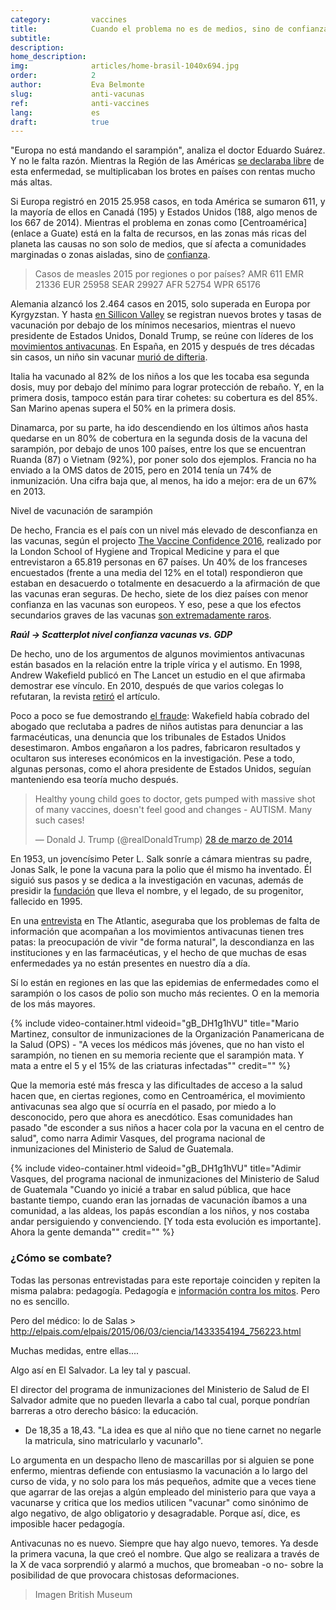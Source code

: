 ```yaml
---
category:         vaccines
title:            Cuando el problema no es de medios, sino de confianza
subtitle:         
description:      
home_description: 
img:              articles/home-brasil-1040x694.jpg
order:            2
author:           Eva Belmonte
slug:             anti-vacunas
ref:              anti-vaccines
lang:             es
draft:            true
---
```


<div class="container page-content" markdown="1">
  <div class="page-content-container" markdown="1">

"Europa no está mandando el sarampión", analiza el doctor Eduardo Suárez. Y no le falta razón. Mientras la Región de las Américas [se declaraba libre](http://www.paho.org/hq/index.php?option=com_content&view=article&id=12528%3Aregion-americas-declared-free-measles&Itemid=1926&lang=en) de esta enfermedad, se multiplicaban los brotes en países con rentas mucho más altas. 

Si Europa registró en 2015 25.958 casos, en toda América se sumaron 611, y la mayoría de ellos en Canadá (195) y Estados Unidos (188, algo menos de los 667 de 2014). Mientras el problema en zonas como [Centroamérica](enlace a Guate) está en la falta de recursos, en las zonas más ricas del planeta las causas no son solo de medios, que sí afecta a comunidades marginadas o zonas aisladas, sino de [confianza](http://elpais.com/elpais/2016/03/15/ciencia/1458038627_317563.html).

> Casos de measles 2015 por regiones o por países? 
AMR 611
EMR 21336
EUR 25958
SEAR  29927
AFR 52754
WPR 65176

Alemania alzancó los 2.464 casos en 2015, solo superada en Europa por Kyrgyzstan. Y hasta [en Sillicon Valley](https://www.wired.com/2016/03/silicon-valley-daycares-still-big-vaccination-problems/) se registran nuevos brotes y tasas de vacunación por debajo de los mínimos necesarios, mientras el nuevo presidente de Estados Unidos, Donald Trump, se reúne con líderes de los [movimientos antivacunas](http://www.chicagotribune.com/news/opinion/commentary/ct-donald-trump-anti-vaxxer-20170116-story.html). En España, en 2015 y después de tres décadas sin casos, un niño sin vacunar [murió de difteria](http://ccaa.elpais.com/ccaa/2015/06/27/catalunya/1435393852_158995.html).

Italia ha vacunado al 82% de los niños a los que les tocaba esa segunda dosis, muy por debajo del mínimo para lograr protección de rebaño. Y, en la primera dosis, tampoco están para tirar cohetes: su cobertura es del 85%. San Marino apenas supera el 50% en la primera dosis.

Dinamarca, por su parte, ha ido descendiendo en los últimos años hasta quedarse en un 80% de cobertura en la segunda dosis de la vacuna del sarampión, por debajo de unos 100 países, entre los que se encuentran Ruanda (87) o Vietnam (92%), por poner solo dos ejemplos. Francia no ha enviado a la OMS datos de 2015, pero en 2014 tenía un 74% de inmunización. Una cifra baja que, al menos, ha ido a mejor: era de un 67% en 2013.

<div class="graph-container">
  <p class="graph-container-caption">Nivel de vacunación de sarampión</p>
  <div id="immunization-coverage-graph" class="line-graph"></div>
</div>

De hecho, Francia es el país con un nivel más elevado de desconfianza en las vacunas, según el projecto [The Vaccine Confidence 2016](http://www.vaccineconfidence.org/research/the-state-of-vaccine-confidence-2016/), realizado por la London School of Hygiene and Tropical Medicine y para el que entrevistaron a 65.819 personas en 67 países. Un 40% de los franceses encuestados (frente a una media del 12% en el total) respondieron que estaban en desacuerdo o totalmente en desacuerdo a la afirmación de que las vacunas eran seguras. De hecho, siete de los diez países con menor confianza en las vacunas son europeos. Y eso, pese a que los efectos secundarios graves de las vacunas [son extremadamente raros](https://www.science.org.au/learning/general-audience/science-booklets/science-immunisation/4-are-vaccines-safe).

_**Raúl -> Scatterplot nivel confianza vacunas vs. GDP**_

De hecho, uno de los argumentos de algunos movimientos antivacunas están basados en la relación entre la triple vírica y el autismo. En 1998, Andrew Wakefield publicó en The Lancet un estudio en el que afirmaba demostrar ese vínculo. En 2010, después de que varios colegas lo refutaran, la revista [retiró](http://www.thelancet.com/journals/lancet/article/PIIS0140-6736(97)11096-0/abstract) el artículo. 

Poco a poco se fue demostrando [el fraude](http://www.elmundo.es/elmundosalud/2011/01/12/noticias/1294819509.html): Wakefield había cobrado del abogado que reclutaba a padres de niños autistas para denunciar a las farmacéuticas, una denuncia que los tribunales de Estados Unidos desestimaron. Ambos engañaron a los padres, fabricaron resultados y ocultaron sus intereses económicos en la investigación. Pese a todo, algunas personas, como el ahora presidente de Estados Unidos, seguían manteniendo esa teoría mucho después.

<blockquote class="twitter-tweet" data-lang="es"><p lang="en" dir="ltr">Healthy young child goes to doctor, gets pumped with massive shot of many vaccines, doesn&#39;t feel good and changes - AUTISM. Many such cases!</p>&mdash; Donald J. Trump (@realDonaldTrump) <a href="https://twitter.com/realDonaldTrump/status/449525268529815552">28 de marzo de 2014</a></blockquote>
<script async src="//platform.twitter.com/widgets.js" charset="utf-8"></script>

En 1953, un jovencísimo Peter L. Salk sonríe a cámara mientras su padre, Jonas Salk, le pone la vacuna para la polio que él mismo ha inventado. Él siguió sus pasos y se dedica a la investigación en vacunas, además de presidir la [fundación](http://jonassalklegacyfoundation.org/) que lleva el nombre, y el legado, de su progenitor, fallecido en 1995. 

En una [entrevista](http://www.theatlantic.com/health/archive/2014/10/the-anti-vaccine-movement-is-forgetting-the-polio-epidemic/381986/) en The Atlantic, aseguraba que los problemas de falta de información que acompañan a los movimientos antivacunas tienen tres patas: la preocupación de vivir "de forma natural", la descondianza en las instituciones y en las farmacéuticas, y el hecho de que muchas de esas enfermedades ya no están presentes en nuestro día a día. 

Sí lo están en regiones en las que las epidemias de enfermedades como el sarampión o los casos de polio son mucho más recientes. O en la memoria de los más mayores. 

<div class="container-right">
{% include video-container.html videoid="gB_DH1g1hVU" title="Mario Martinez, consultor de inmunizaciones de la Organización Panamericana de la Salud (OPS) - &quot;A veces los médicos más jóvenes, que no han visto el sarampión, no tienen en su memoria reciente que el sarampión mata. Y mata a entre el 5 y el 15% de las criaturas infectadas&quot;" credit="" %}
</div>

Que la memoria esté más fresca y las dificultades de acceso a la salud hacen que, en ciertas regiones, como en Centroamérica, el movimiento antivacunas sea algo que sí ocurría en el pasado, por miedo a lo desconocido, pero que ahora es anecdótico. Esas comunidades han pasado "de esconder a sus niños a hacer cola por la vacuna en el centro de salud", como narra Adimir Vasques, del programa nacional de inmunizaciones del Ministerio de Salud de Guatemala.

<div class="container-right">
{% include video-container.html videoid="gB_DH1g1hVU" title="Adimir Vasques, del programa nacional de inmunizaciones del Ministerio de Salud de Guatemala &quot;Cuando yo inicié a trabar en salud pública, que hace bastante tiempo, cuando eran las jornadas de vacunación íbamos a una comunidad, a las aldeas, los papás escondían a los niños, y nos costaba andar persiguiendo y convenciendo. [Y toda esta evolución es importante]. Ahora la gente demanda&quot;" credit="" %}
</div>

### ¿Cómo se combate?
Todas las personas entrevistadas para este reportaje coinciden y repiten la misma palabra: pedagogía. Pedagogía e [información contra los mitos](http://www.who.int/features/qa/84/es/). Pero no es sencillo. 

Pero del médico: lo de Salas > http://elpais.com/elpais/2015/06/03/ciencia/1433354194_756223.html

Muchas medidas, entre ellas.... 

Algo así en El Salvador. La ley tal y pascual.

El director del programa de inmunizaciones del Ministerio de Salud de El Salvador admite que no pueden llevarla a cabo tal cual, porque pondrían barreras a otro derecho básico: la educación. 

* De 18,35 a 18,43. "La idea es que al niño que no tiene carnet no negarle la matricula, sino matricularlo y vacunarlo".

Lo argumenta en un despacho lleno de mascarillas por si alguien se pone enfermo, mientras defiende con entusiasmo la vacunación a lo largo del curso de vida, y no solo para los más pequeños, admite que a veces tiene que agarrar de las orejas a algún empleado del ministerio para que vaya a vacunarse y critica que los medios utilicen "vacunar" como sinónimo de algo negativo, de algo obligatorio y desagradable. Porque así, dice, es imposible hacer pedagogía. 

Antivacunas no es nuevo. Siempre que hay algo nuevo, temores. Ya desde la primera vacuna, la que creó el nombre. Que algo se realizara a través de la X de vaca sorprendió y alarmó a muchos, que bromeaban -o no- sobre la posibilidad de que provocara chistosas deformaciones. 

> Imagen British Museum

  </div>
</div>